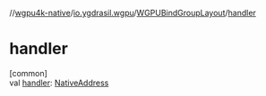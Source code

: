 //[wgpu4k-native](../../../index.md)/[io.ygdrasil.wgpu](../index.md)/[WGPUBindGroupLayout](index.md)/[handler](handler.md)

# handler

[common]\
val [handler](handler.md): [NativeAddress](../../ffi/-native-address/index.md)